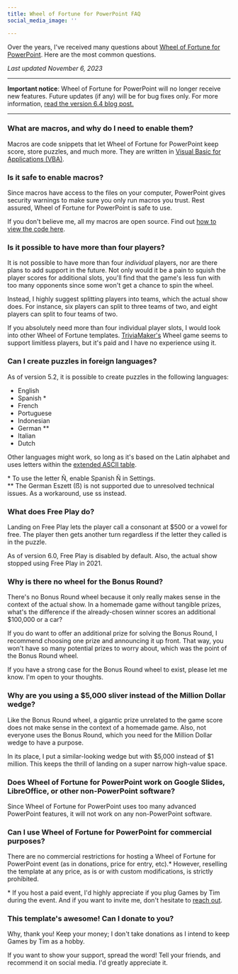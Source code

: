```yaml
---
title: Wheel of Fortune for PowerPoint FAQ
social_media_image: ''

---
```

Over the years, I've received many questions about [Wheel of Fortune for PowerPoint](/wheel-of-fortune-for-powerpoint/). Here are the most common questions.

_Last updated November 6, 2023_

---
**Important notice**: Wheel of Fortune for PowerPoint will no longer receive new features. Future updates (if any) will be for bug fixes only. For more information, [read the version 6.4 blog post.](/blog/wheel-of-fortune-for-powerpoint-v6.4-refinements-fixes-and-the-future/)

---

### What are macros, and why do I need to enable them?

Macros are code snippets that let Wheel of Fortune for PowerPoint keep score, store puzzles, and much more. They are written in [Visual Basic for Applications (VBA)](https://docs.microsoft.com/en-us/office/vba/library-reference/concepts/getting-started-with-vba-in-office).

### Is it safe to enable macros?

Since macros have access to the files on your computer, PowerPoint gives security warnings to make sure you only run macros you trust. Rest assured, Wheel of Fortune for PowerPoint is safe to use.

If you don't believe me, all my macros are open source. Find out [how to view the code here](/blog/powerpoint-game-not-working-how-to-enable-macros/).

### Is it possible to have more than four players?

It is not possible to have more than four _individual_ players, nor are there plans to add support in the future. Not only would it be a pain to squish the player scores for additional slots, you'll find that the game's less fun with too many opponents since some won't get a chance to spin the wheel.

Instead, I highly suggest splitting players into teams, which the actual show does. For instance, six players can split to three teams of two, and eight players can split to four teams of two.

If you absolutely need more than four individual player slots, I would look into other Wheel of Fortune templates. [TriviaMaker's](https://triviamaker.com/) Wheel game seems to support limitless players, but it's paid and I have no experience using it.

### Can I create puzzles in foreign languages?

As of version 5.2, it is possible to create puzzles in the following languages:

* English
* Spanish *
* French
* Portuguese
* Indonesian
* German **
* Italian
* Dutch

Other languages might work, so long as it's based on the Latin alphabet and uses letters within the [extended ASCII table](https://www.ascii-code.com/).

<p>

\* To use the letter Ñ, enable Spanish Ñ in Settings.<br>
\** The German Eszett (ẞ) is not supported due to unresolved technical issues. As a workaround, use ss instead.

</p>

### What does Free Play do?

Landing on Free Play lets the player call a consonant at $500 or a vowel for free. The player then gets another turn regardless if the letter they called is in the puzzle.

As of version 6.0, Free Play is disabled by default. Also, the actual show stopped using Free Play in 2021.

### Why is there no wheel for the Bonus Round?

There's no Bonus Round wheel because it only really makes sense in the context of the actual show. In a homemade game without tangible prizes, what's the difference if the already-chosen winner scores an additional $100,000 or a car?

If you do want to offer an additional prize for solving the Bonus Round, I recommend choosing one prize and announcing it up front. That way, you won't have so many potential prizes to worry about, which was the point of the Bonus Round wheel.

If you have a strong case for the Bonus Round wheel to exist, please let me know. I'm open to your thoughts.

### Why are you using a $5,000 sliver instead of the Million Dollar wedge?

Like the Bonus Round wheel, a gigantic prize unrelated to the game score does not make sense in the context of a homemade game. Also, not everyone uses the Bonus Round, which you need for the Million Dollar wedge to have a purpose.

In its place, I put a similar-looking wedge but with $5,000 instead of $1 million. This keeps the thrill of landing on a super narrow high-value space.

### Does Wheel of Fortune for PowerPoint work on Google Slides, LibreOffice, or other non-PowerPoint software?

Since Wheel of Fortune for PowerPoint uses too many advanced PowerPoint features, it will not work on any non-PowerPoint software.

### Can I use Wheel of Fortune for PowerPoint for commercial purposes?

There are no commercial restrictions for hosting a Wheel of Fortune for PowerPoint event (as in donations, price for entry, etc).* However, reselling the template at any price, as is or with custom modifications, is strictly prohibited.

<p>

\* If you host a paid event, I'd highly appreciate if you plug Games by Tim during the event. And if you want to invite me, don't hesitate to [reach out](/contact/).

</p>

### This template's awesome! Can I donate to you?

Why, thank you! Keep your money; I don't take donations as I intend to keep Games by Tim as a hobby.

If you want to show your support, spread the word! Tell your friends, and recommend it on social media. I'd greatly appreciate it.